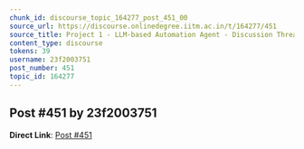 ```yaml
---
chunk_id: discourse_topic_164277_post_451_00
source_url: https://discourse.onlinedegree.iitm.ac.in/t/164277/451
source_title: Project 1 - LLM-based Automation Agent - Discussion Thread [TDS Jan 2025]
content_type: discourse
tokens: 39
username: 23f2003751
post_number: 451
topic_id: 164277
---
```


## Post #451 by 23f2003751

**Direct Link**: [Post #451](https://discourse.onlinedegree.iitm.ac.in/t/164277/451)
